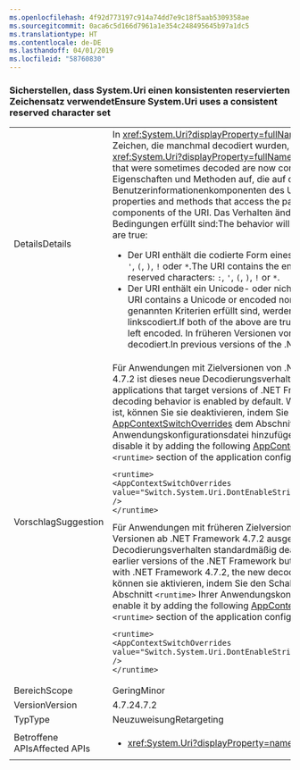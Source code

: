 ```yaml
---
ms.openlocfilehash: 4f92d773197c914a74dd7e9c18f5aab5309358ae
ms.sourcegitcommit: 0aca6c5d166d7961a1e354c248495645b97a1dc5
ms.translationtype: HT
ms.contentlocale: de-DE
ms.lasthandoff: 04/01/2019
ms.locfileid: "58760830"
---
```

### <a name="ensure-systemuri-uses-a-consistent-reserved-character-set"></a><span data-ttu-id="49a1d-101">Sicherstellen, dass System.Uri einen konsistenten reservierten Zeichensatz verwendet</span><span class="sxs-lookup"><span data-stu-id="49a1d-101">Ensure System.Uri uses a consistent reserved character set</span></span>

|   |   |
|---|---|
|<span data-ttu-id="49a1d-102">Details</span><span class="sxs-lookup"><span data-stu-id="49a1d-102">Details</span></span>|<span data-ttu-id="49a1d-103">In <xref:System.Uri?displayProperty=fullName> sind bestimmte prozentcodierte Zeichen, die manchmal decodiert wurden, jetzt konsistent linkscodiert.</span><span class="sxs-lookup"><span data-stu-id="49a1d-103">In <xref:System.Uri?displayProperty=fullName>, certain percent-encoded characters that were sometimes decoded are now consistently left encoded.</span></span> <span data-ttu-id="49a1d-104">Dies tritt für die Eigenschaften und Methoden auf, die auf die Pfad-, Abfrage-, Fragment- oder Benutzerinformationenkomponenten des URIs zugreifen.</span><span class="sxs-lookup"><span data-stu-id="49a1d-104">This occurs across the properties and methods that access the path, query, fragment, or userinfo components of the URI.</span></span> <span data-ttu-id="49a1d-105">Das Verhalten ändert sich nur, wenn die beiden folgenden Bedingungen erfüllt sind:</span><span class="sxs-lookup"><span data-stu-id="49a1d-105">The behavior will change only when both of the following are true:</span></span><ul><li><span data-ttu-id="49a1d-106">Der URI enthält die codierte Form eines der folgenden reservierten Zeichen: <code>:</code>, <code>'</code>, <code>(</code>, <code>)</code>, <code>!</code> oder <code>\*</code>.</span><span class="sxs-lookup"><span data-stu-id="49a1d-106">The URI contains the encoded form of any of the following reserved characters: <code>:</code>, <code>'</code>, <code>(</code>, <code>)</code>, <code>!</code> or <code>\*</code>.</span></span></li><li><span data-ttu-id="49a1d-107">Der URI enthält ein Unicode- oder nicht codiertes reserviertes Zeichen.</span><span class="sxs-lookup"><span data-stu-id="49a1d-107">The URI contains a Unicode or encoded non-reserved character.</span></span> <span data-ttu-id="49a1d-108">Wenn beide oben genannten Kriterien erfüllt sind, werden die codierten reservierten Zeichen linkscodiert.</span><span class="sxs-lookup"><span data-stu-id="49a1d-108">If both of the above are true, the encoded reserved characters are left encoded.</span></span> <span data-ttu-id="49a1d-109">In früheren Versionen von .NET Framework wurden sie decodiert.</span><span class="sxs-lookup"><span data-stu-id="49a1d-109">In previous versions of the .NET Framework, they are decoded.</span></span></li></ul>|
|<span data-ttu-id="49a1d-110">Vorschlag</span><span class="sxs-lookup"><span data-stu-id="49a1d-110">Suggestion</span></span>|<span data-ttu-id="49a1d-111">Für Anwendungen mit Zielversionen von .NET Framework ab .NET Framework 4.7.2 ist dieses neue Decodierungsverhalten standardmäßig aktiviert.</span><span class="sxs-lookup"><span data-stu-id="49a1d-111">For applications that target versions of .NET Framework starting with 4.7.2, the new decoding behavior is enabled by default.</span></span> <span data-ttu-id="49a1d-112">Wenn diese Änderung nicht erwünscht ist, können Sie sie deaktivieren, indem Sie den Schalter [AppContextSwitchOverrides](~/docs/framework/configure-apps/file-schema/runtime/appcontextswitchoverrides-element.md) dem Abschnitt <code>&lt;runtime&gt;</code> Ihrer Anwendungskonfigurationsdatei hinzufügen:</span><span class="sxs-lookup"><span data-stu-id="49a1d-112">If this change is undesirable, you can disable it by adding the following [AppContextSwitchOverrides](~/docs/framework/configure-apps/file-schema/runtime/appcontextswitchoverrides-element.md) switch to the <code>&lt;runtime&gt;</code> section of the application configuration file:</span></span><pre><code class="lang-xml">&lt;runtime&gt;&#13;&#10;&lt;AppContextSwitchOverrides value=&quot;Switch.System.Uri.DontEnableStrictRFC3986ReservedCharacterSets=true&quot; /&gt;&#13;&#10;&lt;/runtime&gt;&#13;&#10;</code></pre><span data-ttu-id="49a1d-113">Für Anwendungen mit früheren Zielversionen von .NET Framework, die aber mit Versionen ab .NET Framework 4.7.2 ausgeführt werden, ist das neue Decodierungsverhalten standardmäßig deaktiviert.</span><span class="sxs-lookup"><span data-stu-id="49a1d-113">For applications that target earlier versions of the .NET Framework but are running under versions starting with .NET Framework 4.7.2, the new decoding behavior is disabled by default.</span></span> <span data-ttu-id="49a1d-114">Sie können sie aktivieren, indem Sie den Schalter [AppContextSwitchOverrides](~/docs/framework/configure-apps/file-schema/runtime/appcontextswitchoverrides-element.md) dem Abschnitt <code>&lt;runtime&gt;</code> Ihrer Anwendungskonfigurationsdatei hinzufügen:</span><span class="sxs-lookup"><span data-stu-id="49a1d-114">You can enable it by adding the following [AppContextSwitchOverrides](~/docs/framework/configure-apps/file-schema/runtime/appcontextswitchoverrides-element.md) switch to the <code>&lt;runtime&gt;</code> section of the application configuration file::</span></span><pre><code class="lang-xml">&lt;runtime&gt;&#13;&#10;&lt;AppContextSwitchOverrides value=&quot;Switch.System.Uri.DontEnableStrictRFC3986ReservedCharacterSets=false&quot; /&gt;&#13;&#10;&lt;/runtime&gt;&#13;&#10;</code></pre>|
|<span data-ttu-id="49a1d-115">Bereich</span><span class="sxs-lookup"><span data-stu-id="49a1d-115">Scope</span></span>|<span data-ttu-id="49a1d-116">Gering</span><span class="sxs-lookup"><span data-stu-id="49a1d-116">Minor</span></span>|
|<span data-ttu-id="49a1d-117">Version</span><span class="sxs-lookup"><span data-stu-id="49a1d-117">Version</span></span>|<span data-ttu-id="49a1d-118">4.7.2</span><span class="sxs-lookup"><span data-stu-id="49a1d-118">4.7.2</span></span>|
|<span data-ttu-id="49a1d-119">Typ</span><span class="sxs-lookup"><span data-stu-id="49a1d-119">Type</span></span>|<span data-ttu-id="49a1d-120">Neuzuweisung</span><span class="sxs-lookup"><span data-stu-id="49a1d-120">Retargeting</span></span>|
|<span data-ttu-id="49a1d-121">Betroffene APIs</span><span class="sxs-lookup"><span data-stu-id="49a1d-121">Affected APIs</span></span>|<ul><li><xref:System.Uri?displayProperty=nameWithType></li></ul>|

